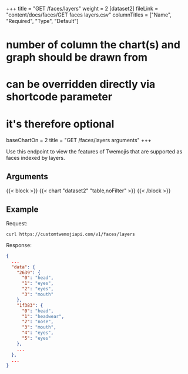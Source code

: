 +++
title = "GET /faces/layers"
weight = 2
[dataset2]
  fileLink = "content/docs/faces/GET faces layers.csv"
  columnTitles = ["Name", "Required", "Type", "Default"]
  # number of column the chart(s) and graph should be drawn from
  # can be overridden directly via shortcode parameter
  # it's therefore optional
  baseChartOn = 2
  title = "GET /faces/layers arguments"
+++

Use this endpoint to view the features of Twemojis that are supported as faces indexed by layers.

## Arguments

{{< block >}}
  {{< chart "dataset2" "table,noFilter" >}}
{{< /block >}}

## Example

Request:

```curl
curl https://customtwemojiapi.com/v1/faces/layers
```

Response:

```json
{
  ...
  "data": {
    "2639": {
      "0": "head",
      "1": "eyes",
      "2": "eyes",
      "3": "mouth"
    },
    "1f383": {
      "0": "head",
      "1": "headwear",
      "2": "nose",
      "3": "mouth",
      "4": "eyes",
      "5": "eyes"
    },
    ...
  },
  ...
}
```
